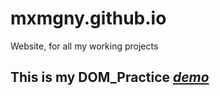 # mxmgny.github.io
Website, for all my working projects
## This is my DOM_Practice [*demo*](/DOM_Practice/)
